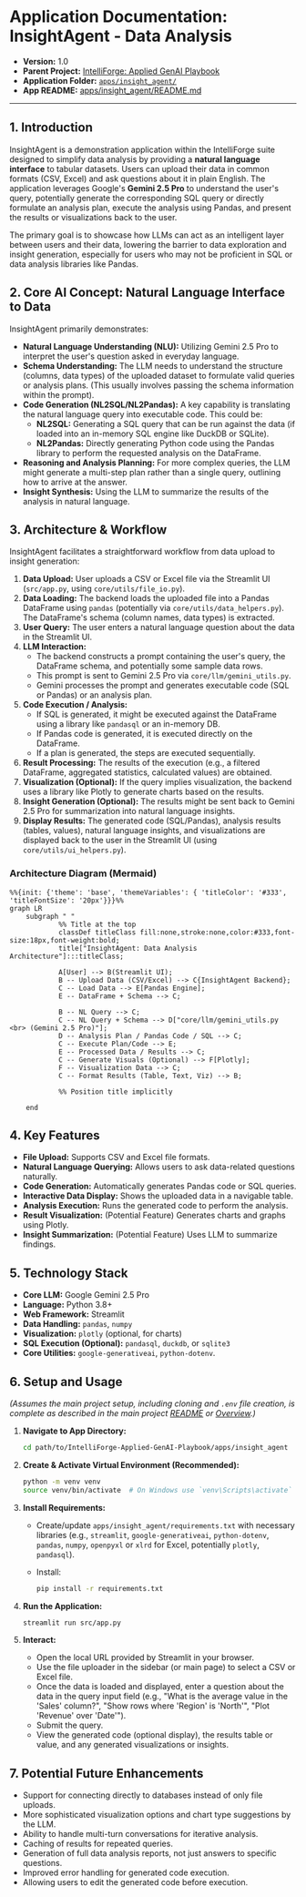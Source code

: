 # Application Documentation: InsightAgent - Data Analysis

- **Version:** 1.0
- **Parent Project:** [IntelliForge: Applied GenAI Playbook](../overview.md)
- **Application Folder:** [`apps/insight_agent/`](../../apps/insight_agent/)
- **App README:** [apps/insight_agent/README.md](../../apps/insight_agent/README.md)

---

## 1. Introduction

InsightAgent is a demonstration application within the IntelliForge suite designed to simplify data analysis by providing a **natural language interface** to tabular datasets. Users can upload their data in common formats (CSV, Excel) and ask questions about it in plain English. The application leverages Google's **Gemini 2.5 Pro** to understand the user's query, potentially generate the corresponding SQL query or directly formulate an analysis plan, execute the analysis using Pandas, and present the results or visualizations back to the user.

The primary goal is to showcase how LLMs can act as an intelligent layer between users and their data, lowering the barrier to data exploration and insight generation, especially for users who may not be proficient in SQL or data analysis libraries like Pandas.

## 2. Core AI Concept: Natural Language Interface to Data

InsightAgent primarily demonstrates:

- **Natural Language Understanding (NLU):** Utilizing Gemini 2.5 Pro to interpret the user's question asked in everyday language.
- **Schema Understanding:** The LLM needs to understand the structure (columns, data types) of the uploaded dataset to formulate valid queries or analysis plans. (This usually involves passing the schema information within the prompt).
- **Code Generation (NL2SQL/NL2Pandas):** A key capability is translating the natural language query into executable code. This could be:
  - **NL2SQL:** Generating a SQL query that can be run against the data (if loaded into an in-memory SQL engine like DuckDB or SQLite).
  - **NL2Pandas:** Directly generating Python code using the Pandas library to perform the requested analysis on the DataFrame.
- **Reasoning and Analysis Planning:** For more complex queries, the LLM might generate a multi-step plan rather than a single query, outlining how to arrive at the answer.
- **Insight Synthesis:** Using the LLM to summarize the results of the analysis in natural language.

## 3. Architecture & Workflow

InsightAgent facilitates a straightforward workflow from data upload to insight generation:

1. **Data Upload:** User uploads a CSV or Excel file via the Streamlit UI (`src/app.py`, using `core/utils/file_io.py`).
2. **Data Loading:** The backend loads the uploaded file into a Pandas DataFrame using `pandas` (potentially via `core/utils/data_helpers.py`). The DataFrame's schema (column names, data types) is extracted.
3. **User Query:** The user enters a natural language question about the data in the Streamlit UI.
4. **LLM Interaction:**
    - The backend constructs a prompt containing the user's query, the DataFrame schema, and potentially some sample data rows.
    - This prompt is sent to Gemini 2.5 Pro via `core/llm/gemini_utils.py`.
    - Gemini processes the prompt and generates executable code (SQL or Pandas) or an analysis plan.
5. **Code Execution / Analysis:**
    - If SQL is generated, it might be executed against the DataFrame using a library like `pandasql` or an in-memory DB.
    - If Pandas code is generated, it is executed directly on the DataFrame.
    - If a plan is generated, the steps are executed sequentially.
6. **Result Processing:** The results of the execution (e.g., a filtered DataFrame, aggregated statistics, calculated values) are obtained.
7. **Visualization (Optional):** If the query implies visualization, the backend uses a library like Plotly to generate charts based on the results.
8. **Insight Generation (Optional):** The results might be sent back to Gemini 2.5 Pro for summarization into natural language insights.
9. **Display Results:** The generated code (SQL/Pandas), analysis results (tables, values), natural language insights, and visualizations are displayed back to the user in the Streamlit UI (using `core/utils/ui_helpers.py`).

### Architecture Diagram (Mermaid)

```mermaid
%%{init: {'theme': 'base', 'themeVariables': { 'titleColor': '#333', 'titleFontSize': '20px'}}}%%
graph LR
    subgraph " "
            %% Title at the top
            classDef titleClass fill:none,stroke:none,color:#333,font-size:18px,font-weight:bold;
            title["InsightAgent: Data Analysis Architecture"]:::titleClass;

            A[User] --> B(Streamlit UI);
            B -- Upload Data (CSV/Excel) --> C{InsightAgent Backend};
            C -- Load Data --> E[Pandas Engine];
            E -- DataFrame + Schema --> C;

            B -- NL Query --> C;
            C -- NL Query + Schema --> D["core/llm/gemini_utils.py <br> (Gemini 2.5 Pro)"];
            D -- Analysis Plan / Pandas Code / SQL --> C;
            C -- Execute Plan/Code --> E;
            E -- Processed Data / Results --> C;
            C -- Generate Visuals (Optional) --> F[Plotly];
            F -- Visualization Data --> C;
            C -- Format Results (Table, Text, Viz) --> B;

            %% Position title implicitly

    end
```

## 4. Key Features

- **File Upload:** Supports CSV and Excel file formats.
- **Natural Language Querying:** Allows users to ask data-related questions naturally.
- **Code Generation:** Automatically generates Pandas code or SQL queries.
- **Interactive Data Display:** Shows the uploaded data in a navigable table.
- **Analysis Execution:** Runs the generated code to perform the analysis.
- **Result Visualization:** (Potential Feature) Generates charts and graphs using Plotly.
- **Insight Summarization:** (Potential Feature) Uses LLM to summarize findings.

## 5. Technology Stack

- **Core LLM:** Google Gemini 2.5 Pro
- **Language:** Python 3.8+
- **Web Framework:** Streamlit
- **Data Handling:** `pandas`, `numpy`
- **Visualization:** `plotly` (optional, for charts)
- **SQL Execution (Optional):** `pandasql`, `duckdb`, or `sqlite3`
- **Core Utilities:** `google-generativeai`, `python-dotenv`.

## 6. Setup and Usage

*(Assumes the main project setup, including cloning and `.env` file creation, is complete as described in the main project [README](../../README.md) or [Overview](../overview.md).)*

1. **Navigate to App Directory:**

    ```bash
    cd path/to/IntelliForge-Applied-GenAI-Playbook/apps/insight_agent
    ```

2. **Create & Activate Virtual Environment (Recommended):**

    ```bash
    python -m venv venv
    source venv/bin/activate  # On Windows use `venv\Scripts\activate`
    ```

3. **Install Requirements:**
    - Create/update `apps/insight_agent/requirements.txt` with necessary libraries (e.g., `streamlit`, `google-generativeai`, `python-dotenv`, `pandas`, `numpy`, `openpyxl` or `xlrd` for Excel, potentially `plotly`, `pandasql`).
    - Install:

        ```bash
        pip install -r requirements.txt
        ```

4. **Run the Application:**

    ```bash
    streamlit run src/app.py
    ```

5. **Interact:**
    - Open the local URL provided by Streamlit in your browser.
    - Use the file uploader in the sidebar (or main page) to select a CSV or Excel file.
    - Once the data is loaded and displayed, enter a question about the data in the query input field (e.g., "What is the average value in the 'Sales' column?", "Show rows where 'Region' is 'North'", "Plot 'Revenue' over 'Date'").
    - Submit the query.
    - View the generated code (optional display), the results table or value, and any generated visualizations or insights.

## 7. Potential Future Enhancements

- Support for connecting directly to databases instead of only file uploads.
- More sophisticated visualization options and chart type suggestions by the LLM.
- Ability to handle multi-turn conversations for iterative analysis.
- Caching of results for repeated queries.
- Generation of full data analysis reports, not just answers to specific questions.
- Improved error handling for generated code execution.
- Allowing users to edit the generated code before execution.
